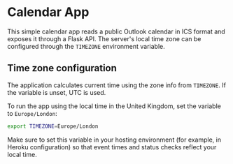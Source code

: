 # Calendar App

This simple calendar app reads a public Outlook calendar in ICS format and exposes it through a Flask API. The server's local time zone can be configured through the `TIMEZONE` environment variable.

## Time zone configuration

The application calculates current time using the zone info from `TIMEZONE`. If the variable is unset, UTC is used.

To run the app using the local time in the United Kingdom, set the variable to `Europe/London`:

```bash
export TIMEZONE=Europe/London
```

Make sure to set this variable in your hosting environment (for example, in Heroku configuration) so that event times and status checks reflect your local time.

